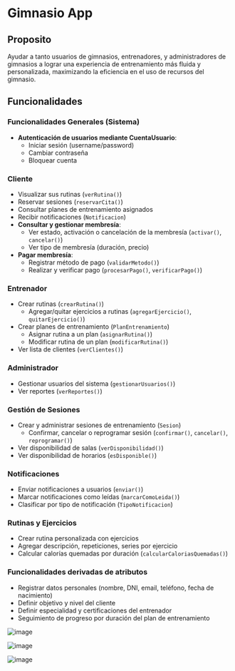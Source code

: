 # Gimnasio App
## Proposito
Ayudar a tanto usuarios de gimnasios, entrenadores, y administradores de gimnasios a lograr una experiencia de entrenamiento 
más fluida y personalizada, maximizando la eficiencia en el uso de 
recursos del gimnasio.

## Funcionalidades 

### Funcionalidades Generales (Sistema)  
- **Autenticación de usuarios mediante CuentaUsuario**:  
  - Iniciar sesión (username/password)  
  - Cambiar contraseña  
  - Bloquear cuenta  

### Cliente  
- Visualizar sus rutinas (`verRutina()`)  
- Reservar sesiones (`reservarCita()`)  
- Consultar planes de entrenamiento asignados  
- Recibir notificaciones (`Notificacion`)  
- **Consultar y gestionar membresía**:  
  - Ver estado, activación o cancelación de la membresía (`activar()`, `cancelar()`)  
  - Ver tipo de membresía (duración, precio)  
- **Pagar membresía**:  
  - Registrar método de pago (`validarMetodo()`)  
  - Realizar y verificar pago (`procesarPago()`, `verificarPago()`)  

### Entrenador  
- Crear rutinas (`crearRutina()`)  
  - Agregar/quitar ejercicios a rutinas (`agregarEjercicio()`, `quitarEjercicio()`)  
- Crear planes de entrenamiento (`PlanEntrenamiento`)  
  - Asignar rutina a un plan (`asignarRutina()`)  
  - Modificar rutina de un plan (`modificarRutina()`)  
- Ver lista de clientes (`verClientes()`)  

### Administrador  
- Gestionar usuarios del sistema (`gestionarUsuarios()`)  
- Ver reportes (`verReportes()`)  

### Gestión de Sesiones  
- Crear y administrar sesiones de entrenamiento (`Sesion`)  
  - Confirmar, cancelar o reprogramar sesión (`confirmar()`, `cancelar()`, `reprogramar()`)  
- Ver disponibilidad de salas (`verDisponibilidad()`)  
- Ver disponibilidad de horarios (`esDisponible()`)  

### Notificaciones  
- Enviar notificaciones a usuarios (`enviar()`)  
- Marcar notificaciones como leídas (`marcarComoLeida()`)  
- Clasificar por tipo de notificación (`TipoNotificacion`)  

### Rutinas y Ejercicios  
- Crear rutina personalizada con ejercicios  
- Agregar descripción, repeticiones, series por ejercicio  
- Calcular calorías quemadas por duración (`calcularCaloriasQuemadas()`)  

### Funcionalidades derivadas de atributos  
- Registrar datos personales (nombre, DNI, email, teléfono, fecha de nacimiento)  
- Definir objetivo y nivel del cliente  
- Definir especialidad y certificaciones del entrenador  
- Seguimiento de progreso por duración del plan de entrenamiento

![image](https://github.com/user-attachments/assets/69462cb0-e1b8-4ef0-8be7-0fe12818f62f)

![image](https://github.com/user-attachments/assets/285b877e-28cc-48a9-96db-bd5c8e6d90c8)

![image](https://github.com/user-attachments/assets/a330ed80-678e-4e63-b592-dff888c67bf5)
